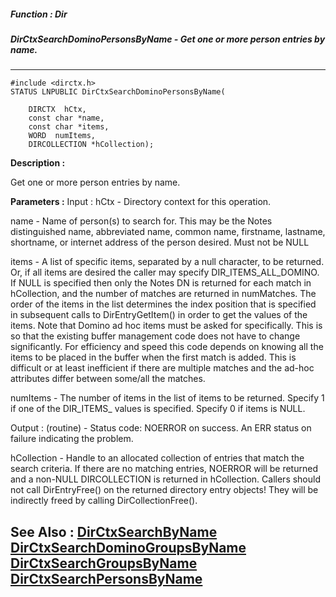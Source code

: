##### Function : Dir
##### DirCtxSearchDominoPersonsByName - Get one or more person entries by name.
---
```
#include <dirctx.h>
STATUS LNPUBLIC DirCtxSearchDominoPersonsByName(

	DIRCTX  hCtx,
	const char *name,
	const char *items,
	WORD  numItems,
	DIRCOLLECTION *hCollection);
```
**Description :**

Get one or more person entries by name.

**Parameters :**
Input :
hCtx  -  Directory context for this operation.

name  -  Name of person(s) to search for. This may be the Notes distinguished name, abbreviated name, common name, firstname, lastname, shortname, or internet address of the person desired. Must not be NULL

items  -  A list of specific items, separated by a null character, to be returned. Or, if all items are desired the caller may specify DIR_ITEMS_ALL_DOMINO. If NULL is specified then only the Notes DN is returned for each match in hCollection, and the number of matches are returned in numMatches. 
The order of the items in the list determines the index position that is specified in subsequent calls to DirEntryGetItem() in order to get the values of the items. 
Note that Domino ad hoc items must be asked for specifically. This is so that the existing buffer management code does not have to change significantly. For efficiency and speed this code depends on knowing all the items to be placed in the buffer when the first match is added. This is difficult or at least inefficient if there are multiple matches and the ad-hoc attributes differ between some/all the matches.

numItems  -  The number of items in the list of items to be returned. Specify 1 if one of the DIR_ITEMS_ values is specified. Specify 0 if items is NULL.

Output :
(routine)  -  Status code: 
NOERROR on success. 
An ERR status on failure indicating the problem. 


hCollection  -  Handle to an allocated collection of entries that match the search criteria. If there are no matching entries, NOERROR will be returned and a non-NULL DIRCOLLECTION is returned in hCollection. 
Callers should not call DirEntryFree() on the returned directory entry objects! They will be indirectly freed by calling DirCollectionFree().


**See Also :**
[DirCtxSearchByName](/reference/Func/DirCtxSearchByName)
[DirCtxSearchDominoGroupsByName](/reference/Func/DirCtxSearchDominoGroupsByName)
[DirCtxSearchGroupsByName](/reference/Func/DirCtxSearchGroupsByName)
[DirCtxSearchPersonsByName](/reference/Func/DirCtxSearchPersonsByName)
---
